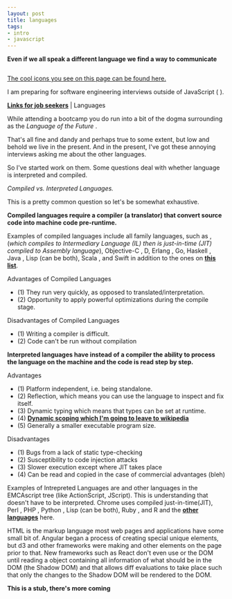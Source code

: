 ```yaml
---
layout: post
title: languages
tags:
- intro
- javascript
---
```


**Even if we all speak a different language we find a way to communicate**

<img src="notes.jpg" alt="">

<a href="http://fizzed.com/oss/font-mfizz">The cool icons you see on this page can be found here.</a>

I am preparing for software engineering interviews outside of JavaScript ( <i class="icon-javascript-alt"></i>).

**[Links for job seekers](/job-seekers "Qualitative Language Characteristics")** | Languages

While attending a <i class="icon-javascript-alt"></i> bootcamp you do run into a bit of the dogma surrounding <i class="icon-javascript-alt"></i> as the *<i class="fa fa-quote-left"></i> Language of the Future <i class="fa fa-quote-right"></i>*.

That's all fine and dandy and perhaps true to some extent, but low and behold we live in the present. And in the present, I've got these annoying interviews asking me about the other languages.

So I've started work on them. Some questions deal with whether language is interpreted and compiled.

*Compiled vs. Interpreted Languages.*

This is a pretty common question so let's be somewhat exhaustive.

**Compiled languages require a compiler (a translator) that convert source code into machine code pre-runtime.**

Examples of compiled languages include all <i class="icon-c"></i> family languages, such as <i class="icon-c"></i>,
<i class="icon-csharp"></i> (*which compiles to Intermediary Language (IL) then is just-in-time (JIT) compiled to Assembly language*), Objective-C <i class="icon-objc"></i>, D,
Erlang <i class="icon-erlang"></i>, Go, Haskell <i class="icon-haskell"></i>, Java <i class="icon-java-bold"></i>, Lisp (can be both), Scala <i class="icon-scala"></i>, and Swift in addition to the ones on **<a href="https://en.wikipedia.org/wiki/Compiled_language">this list</a>**.

Advantages of Compiled Languages

* (1) They run very quickly, as opposed to translated/interpretation.
* (2) Opportunity to apply powerful optimizations during the compile stage.

Disadvantages of Compiled Languages

* (1) Writing a compiler is difficult.
* (2) Code can't be run without compilation

**Interpreted languages have instead of a compiler the ability to process the language on the machine and the code is read step by step.**

Advantages

* (1) Platform independent, i.e. being standalone.
* (2) Reflection, which means you can use the language to inspect and fix itself.
* (3) Dynamic typing which means that types can be set at runtime.
* (4) **<a href="https://en.wikipedia.org/wiki/Scope_(computer_science)#Dynamic_scoping">Dynamic scoping which I'm going to leave to wikipedia</a>**
* (5) Generally a smaller executable program size.

Disadvantages

* (1) Bugs from a lack of static type-checking
* (2) Susceptibility to code injection attacks
* (3) Slower execution except where JIT takes place
* (4) Can be read and copied in the case of commercial advantages (bleh)

Examples of Intrepreted Languages are <i class="icon-javascript"></i> and other languages in the EMCAscript tree (like ActionScript, JScript). This is understanding that <i class="icon-javascript"></i> doesn't have to be interpreted. Chrome uses compiled just-in-time(JIT), Perl <i class="icon-perl"></i>, PHP <i class="icon-php"></i>, Python <i class="icon-python"></i>, Lisp (can be both), Ruby <i class="icon-ruby"></i>, and R and the **<a href="https://en.wikipedia.org/wiki/Interpreted_language">other languages</a>** here.

HTML <i class="icon-html"></i> is the markup language most web pages and applications have some small bit of. Angular began a process of creating special unique <i class="icon-html"></i> elements, but d3 and other <i class="icon-javascript"></i> frameworks were making <i class="icon-svg"></i> and other elements on the page prior to that. New frameworks such as React don't even use <i class="icon-html"></i> or the DOM until reading a <i class="icon-javascript"></i> object containing all information of what should be in the DOM (the Shadow DOM) and that allows diff evaluations to take place such that only the changes to the Shadow DOM will be rendered to the DOM.

**This is a stub, there's more coming**
